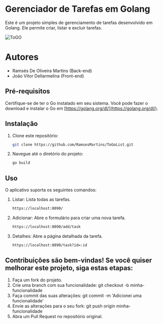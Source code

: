 # Gerenciador de Tarefas em Golang

Este é um projeto simples de gerenciamento de tarefas desenvolvido em Golang. Ele permite criar, listar e excluir tarefas.

![ToGO](img/togo.gif)

# Autores
   * Ramsés De Oliveira Martins (Back-end)
   * João Vitor Dellarmelina (Front-end)
   

## Pré-requisitos

Certifique-se de ter o Go instalado em seu sistema. Você pode fazer o download e instalar o Go em [https://golang.org/dl/](https://golang.org/dl/).

## Instalação

1. Clone este repositório:

   ```bash
   git clone https://github.com/RamsesMartins/ToGoList.git
2. Navegue até o diretório do projeto:
   ```bash
   go build

## Uso
O aplicativo suporta os seguintes comandos:

1. Listar: Lista todas as tarefas.

     ```bash
     https://localhost:8090/

2. Adicionar: Abre o formulário para criar uma nova tarefa.

    ```bash
    https://localhost:8090/add/task
    
3. Detalhes: Abre a página detalhada da tarefa.
    
    ```bash
    https://localhost:8090/task?id=:id

## Contribuições são bem-vindas! Se você quiser melhorar este projeto, siga estas etapas:
1. Faça um fork do projeto.
2. Crie uma branch com sua funcionalidade: git checkout -b minha-funcionalidade
3. Faça commit das suas alterações: git commit -m 'Adicionei uma funcionalidade'
4. Envie as alterações para o seu fork: git push origin minha-funcionalidade
5. Abra um Pull Request no repositório original.

